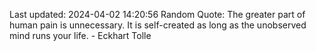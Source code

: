 Last updated: 2024-04-02 14:20:56
Random Quote: The greater part of human pain is unnecessary. It is self-created as long as the unobserved mind runs your life. - Eckhart Tolle